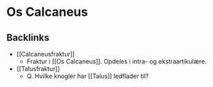 # Os Calcaneus
## Backlinks
* [[Calcaneusfraktur]]
	* Fraktur i [[Os Calcaneus]]. Opdeles i intra- og ekstraartikulære. 
* [[Talusfraktur]]
	* Q. Hvilke knogler har [[Talus]] ledflader til?

<!-- #anki/tag/med/Orto #anki/deck/Medicine -->

<!-- {BearID:C7A3F100-DDDE-4F4E-B497-92C57B6940DA-65488-000077355278C69B} -->
